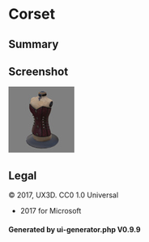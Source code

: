 # Corset

## Summary

 

## Screenshot

![screenshot](screenshot/screenshot.jpg)

## Legal

&copy; 2017, UX3D. CC0 1.0 Universal

 - 2017 for Microsoft

#### Generated by ui-generator.php V0.9.9